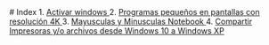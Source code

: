 <!-- TITLE: Windows -->
<!-- SUBTITLE: Lista de soluciones para windows -->

<script>

</script>

<div id="breadcrum"></div>
# Index
1. <a href="/Windows/activar-windows"> Activar windows </a>
2. <a href="/windows/porgramas-pequenos-4-k"> Programas pequeños en pantallas con resolución 4K </a>
3. <a href="/windows/mayusculas-y-minusculas-notebook"> Mayusculas y Minusculas Notebook </a>
4. <a href="/windows/compartir-de-windows-10-a-windows-xp"> Compartir Impresoras y/o archivos desde Windows 10 a Windows XP </a>